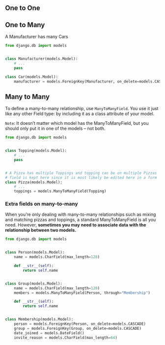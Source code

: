 
## One to One

## One to Many

A Manufacturer has many Cars

```py
from django.db import models


class Manufacturer(models.Model):
    # ...
    pass

class Car(models.Model):
    manufacturer = models.ForeignKey(Manufacturer, on_delete=models.CASCADE)
```

## Many to Many

To define a many-to-many relationship, use `ManyToManyField`. You use it just like any other Field type: by including it as a class attribute of your model.

`Note`: It doesn’t matter which model has the ManyToManyField, but you should only put it in one of the models – not both.

```py
from django.db import models


class Topping(models.Model):
    # ...
    pass


# A Pizza has multiple Toppings and topping can be on multiple Pizzas
# field is kept here since it is most likely be edited here in a form
class Pizza(models.Model):
    # ...
    toppings = models.ManyToManyField(Topping)
```

### Extra fields on many-to-many

When you’re only dealing with many-to-many relationships such as mixing and matching pizzas and toppings, a standard ManyToManyField is all you need.
However, **sometimes you may need to associate data with the relationship between two models.**

```py
from django.db import models


class Person(models.Model):
    name = models.CharField(max_length=128)

    def __str__(self):
        return self.name


class Group(models.Model):
    name = models.CharField(max_length=128)
    members = models.ManyToManyField(Person, through="Membership")

    def __str__(self):
        return self.name


class Membership(models.Model):
    person = models.ForeignKey(Person, on_delete=models.CASCADE)
    group = models.ForeignKey(Group, on_delete=models.CASCADE)
    date_joined = models.DateField()
    invite_reason = models.CharField(max_length=64)
```

